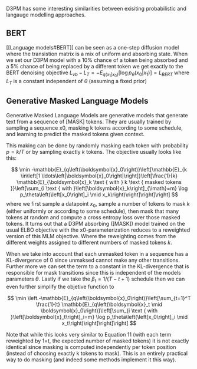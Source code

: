 D3PM has some interesting similarities between exisiting probabilistic and langauge modelling approaches.

## BERT
[[Language models#BERT]] can be seen as a one-step diffusion model where the transistion matrix is a mix of uniform and absorbing state. When we set our D3PM model with a $10\%$ chance of a token being absorbed and a $5\%$ chance of being replaced by a different token we get exactly to the BERT denoising objective $L_{vb} - L_T = -E_{q(x_1|x_0)}[\log{p_\theta(x_0|x_1)}] = L_{BERT}$ where $L_T$ is a constant independent of $\theta$ (assuming a fixed prior)


## Generative Masked Language Models
Generative Masked Language Models are generative models that generate text from a sequence of \[MASK\] tokens. They are usually trained by sampling a sequence x0, masking k tokens according to some schedule, and learning to predict the masked tokens given context. 

This making can be done by randomly masking each token with probability $p=k/T$ or by sampling exactly $k$ tokens. The objective usually looks like this:

$$
\min -\mathbb{E}_{q\left(\boldsymbol{x}_0\right)}\left[\mathbb{E}_{k \in\left[1 \ldots\left|\boldsymbol{x}_0\right|\right]}\left[\frac{1}{k} \mathbb{E}_{\boldsymbol{x}_k \text { with } k \text { masked tokens }}\left[\sum_{i \text { with }\left[\boldsymbol{x}_k\right]_{\imath}=m} \log p_\theta\left(\left[x_0\right]_i \mid x_k\right)\right]\right]\right]
$$
where we first sample a datapoint $x_0$, sample a number of tokens to mask $k$ (either uniformly or
according to some schedule), then mask that many tokens at random and compute a cross entropy loss over those masked tokens. It turns out that a D3PM absorbing (\[MASK\]) model trained on the usual ELBO objective with the x0-parameterization reduces to a reweighted version of this MLM objective. Where the reweighting comes from the different weights assigned to different numbers of masked tokens $k$.

When we take into account that each unmasked token in a sequence has a KL-divergence of 0 since unmaksed cannot make any other transitions. Further more we can set the term to a constant in the KL-divergence that is responsible for mask transitions since this is independent of the models parameters $\theta$. Lastly if we take the $\beta_t=1/(T-t+1)$ schedule then we can even further simplify the objetive function to

$$
\min \left.-\mathbb{E}_{q\left(\boldsymbol{x}_0\right)}\left[\sum_{t=1}^T \frac{1}{t} \mathbb{E}_{q\left(\boldsymbol{x}_t \mid \boldsymbol{x}_0\right)}\left[\sum_{i \text { with }\left[\boldsymbol{x}_t\right]_i=m} \log p_\theta\left(\left[x_0\right]_i \mid x_t\right)\right]\right]\right]
$$

Note that while this looks very similar to Equation 11 (with each term reweighted by 1=t, the expected number of masked tokens) it is not exactly identical since masking is computed independently per token position (instead of choosing exactly k tokens to mask). This is an entirely practical way to do masking (and indeed some methods implement it this way). 

